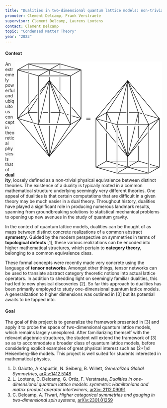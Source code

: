 ```yaml
---
title: "Dualities in two-dimensional quantum lattice models: non-trivial examples"
promoter: Clement Delcamp, Frank Verstraete
supervisor: Clement Delcamp, Laurens Lootens
contact: Clement Delcamp
topic: "Condensed Matter Theory"
year: "2023"
---
```


#### Context

<p><img alt="duality operator" src="/images/thesistopics/2023CDelcamp2-1.png" style="float:right; max-width:100%"/></p>

An extremely powerful and ubiquitous concept in theoretical physics is that of <strong>duality</strong>, loosely defined as a non-trivial physical equivalence between distinct theories. The existence of a duality is typically rooted in a common mathematical structure underlying seemingly very different theories. One appeal of dualities is that certain computations that are difficult in a given theory may be much easier in a dual theory. Throughout history, dualities have played a significant role in producing numerous landmark results, spanning from groundbreaking solutions to statistical mechanical problems to opening up new avenues in the study of quantum gravity.

In the context of quantum lattice models, dualities can be thought of as maps between distinct concrete realizations of a common abstract <strong>symmetry</strong>. Guided by the modern perspective on symmetries in terms of <strong>topological defects</strong> [1], these various realizations can be encoded into higher mathematical structures, which pertain to <strong>category theory</strong>, belonging to a common equivalence class.

These formal concepts were recently made very concrete using the language of <strong>tensor networks</strong>. Amongst other things, tensor networks can be used to translate abstract category theoretic notions into actual lattice operators. In addition to shedding light on seemingly familiar dualities, this had led to new physical discoveries [2]. So far this approach to dualities has been primarily employed to study one-dimensional quantum lattice models. A generalization to higher dimensions was outlined in [3] but its potential awaits to be tapped into.


#### Goal

The goal of this project is to generalize the framework presented in [3] and apply it to probe the space of two-dimensional quantum lattice models, which remains largely unexplored. After familiarizing themself with the relevant algebraic structures, the student will extend the framework of [3] so as to accommodate a broader class of quantum lattice models, before considering explicit examples of great physical interest such as (2+1)d Heisenberg-like models. This project is well suited for students interested in mathematical physics. 

1. D. Gaiotto, A Kapustin, N. Seiberg, B. Willett, <em>Generalized Global Symmetries</em>, [arXiv:1412.5148](https://arxiv.org/abs/1412.5148)
2. L. Lootens, C. Delcamp, G. Ortiz, F. Verstraete, <em>Dualities in one-dimensional quantum lattice models: symmetric Hamiltonians and matrix product operator intertwiners</em>, [arXiv: 2112.09091](http://arxiv.org/abs/2112.09091)
3. C. Delcamp, A. Tiwari, <em>Higher categorical symmetries and gauging in two-dimensional spin systems</em>, [arXiv:2301.01259](https://arxiv.org/abs/2301.01259)
